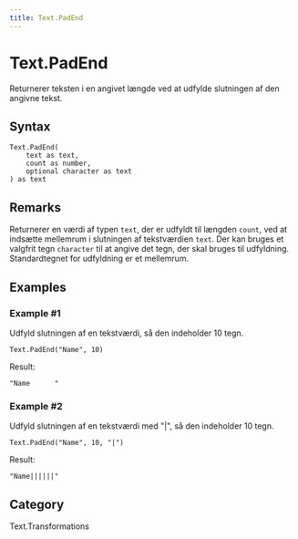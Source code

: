 ```yaml
---
title: Text.PadEnd
---
```


# Text.PadEnd


Returnerer teksten i en angivet længde ved at udfylde slutningen af den angivne tekst.


## Syntax

```powerquery
Text.PadEnd(
    text as text,
    count as number,
    optional character as text
) as text
```


## Remarks

Returnerer en værdi af typen <code>text</code>, der er udfyldt til længden <code>count</code>, ved at indsætte mellemrum i slutningen af tekstværdien <code>text</code>.    Der kan bruges et valgfrit tegn <code>character</code> til at angive det tegn, der skal bruges til udfyldning. Standardtegnet for udfyldning er et mellemrum.


## Examples

### Example #1 
Udfyld slutningen af en tekstværdi, så den indeholder 10 tegn.
```powerquery
Text.PadEnd("Name", 10)
```

Result: 
```powerquery
"Name      "
```


### Example #2 
Udfyld slutningen af en tekstværdi med &#34;|&#34;, så den indeholder 10 tegn.
```powerquery
Text.PadEnd("Name", 10, "|")
```

Result: 
```powerquery
"Name||||||"
```




## Category
Text.Transformations
